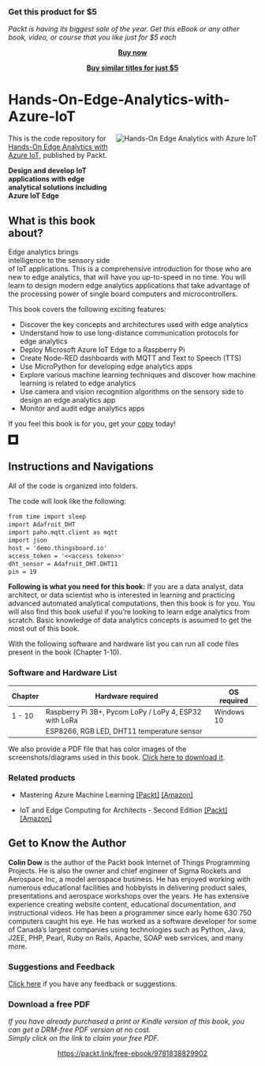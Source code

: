 
### Get this product for $5

<i>Packt is having its biggest sale of the year. Get this eBook or any other book, video, or course that you like just for $5 each</i>


<b><p align='center'>[Buy now](https://packt.link/9781838829902)</p></b>


<b><p align='center'>[Buy similar titles for just $5](https://subscription.packtpub.com/search)</p></b>


# Hands-On-Edge-Analytics-with-Azure-IoT

<a href="https://www.packtpub.com/programming/hands-on-edge-analytics-with-azure-iot?utm_source=github&utm_medium=repository&utm_campaign=9781838829902"><img src="https://www.packtpub.com/media/catalog/product/cache/e4d64343b1bc593f1c5348fe05efa4a6/9/7/9781838829902-original.jpeg" alt="Hands-On Edge Analytics with Azure IoT" height="256px" align="right"></a>

This is the code repository for [Hands-On Edge Analytics with Azure IoT](https://www.packtpub.com/programming/hands-on-edge-analytics-with-azure-iot?utm_source=github&utm_medium=repository&utm_campaign=9781838829902), published by Packt.

**Design and develop IoT applications with edge analytical solutions including Azure IoT Edge**

## What is this book about?
Edge analytics brings intelligence to the sensory side of IoT applications. This is a comprehensive introduction for those who are new to edge analytics, that will have you up-to-speed in no time. You will learn to design modern edge analytics applications that take advantage of the processing power of single board computers and microcontrollers.

This book covers the following exciting features: 
* Discover the key concepts and architectures used with edge analytics
* Understand how to use long-distance communication protocols for edge analytics
* Deploy Microsoft Azure IoT Edge to a Raspberry Pi
* Create Node-RED dashboards with MQTT and Text to Speech (TTS)
* Use MicroPython for developing edge analytics apps
* Explore various machine learning techniques and discover how machine learning is related to edge analytics
* Use camera and vision recognition algorithms on the sensory side to design an edge analytics app
* Monitor and audit edge analytics apps

If you feel this book is for you, get your [copy](https://www.amazon.com/dp/B085P18NHG) today!

<a href="https://www.packtpub.com/?utm_source=github&utm_medium=banner&utm_campaign=GitHubBanner"><img src="https://raw.githubusercontent.com/PacktPublishing/GitHub/master/GitHub.png" alt="https://www.packtpub.com/" border="5" /></a>

## Instructions and Navigations
All of the code is organized into folders.

The code will look like the following:
```
from time import sleep
import Adafruit_DHT
import paho.mqtt.client as mqtt
import json
host = 'demo.thingsboard.io'
access_token = '<<access token>>'
dht_sensor = Adafruit_DHT.DHT11
pin = 19

```

**Following is what you need for this book:**
If you are a data analyst, data architect, or data scientist who is interested in learning and practicing advanced automated analytical computations, then this book is for you. You will also find this book useful if you’re looking to learn edge analytics from scratch. Basic knowledge of data analytics concepts is assumed to get the most out of this book.

With the following software and hardware list you can run all code files present in the book (Chapter 1-10).

### Software and Hardware List

| Chapter  | Hardware required                                                                    | OS required                        |
| -------- | -------------------------------------------------------------------------------------| -----------------------------------|
| 1 - 10   | Raspberry Pi 3B+, Pycom LoPy / LoPy 4, ESP32 with LoRa                               | Windows 10                         |
|          | ESP8266, RGB LED, DHT11 temperature sensor                                           |                                    |

We also provide a PDF file that has color images of the screenshots/diagrams used in this book. [Click here to download it](https://static.packt-cdn.com/downloads/9781838829902_ColorImages.pdf).


### Related products <Other books you may enjoy>
* Mastering Azure Machine Learning [[Packt]](https://www.packtpub.com/big-data-and-business-intelligence/mastering-azure-machine-learning?utm_source=github&utm_medium=repository&utm_campaign=9781789807554) [[Amazon]](https://www.amazon.com/Mastering-Azure-Machine-Learning-end-ebook/dp/B07R53PCZC)

* IoT and Edge Computing for Architects - Second Edition [[Packt]](https://www.packtpub.com/in/iot-hardware/iot-and-edge-computing-for-architects-second-edition?utm_source=github&utm_medium=repository&utm_campaign=9781839214806) [[Amazon]](https://www.amazon.com/IoT-Edge-Computing-Architects-communication-ebook/dp/B0851D8ST8)

## Get to Know the Author
**Colin Dow**
is the author of the Packt book Internet of Things Programming Projects. He is also the owner and chief engineer of Sigma Rockets and Aerospace Inc, a model aerospace business. He has enjoyed working with numerous educational facilities and hobbyists in delivering product sales, presentations and aerospace workshops over the years. He has extensive experience creating website content, educational documentation, and instructional videos. He has been a programmer since early home 630 750 computers caught his eye. He has worked as a software developer for some of Canada’s largest companies using technologies such as Python, Java, J2EE, PHP, Pearl, Ruby on Rails, Apache, SOAP web services, and many more.

### Suggestions and Feedback
[Click here](https://docs.google.com/forms/d/e/1FAIpQLSdy7dATC6QmEL81FIUuymZ0Wy9vH1jHkvpY57OiMeKGqib_Ow/viewform) if you have any feedback or suggestions.
### Download a free PDF

 <i>If you have already purchased a print or Kindle version of this book, you can get a DRM-free PDF version at no cost.<br>Simply click on the link to claim your free PDF.</i>
<p align="center"> <a href="https://packt.link/free-ebook/9781838829902">https://packt.link/free-ebook/9781838829902 </a> </p>